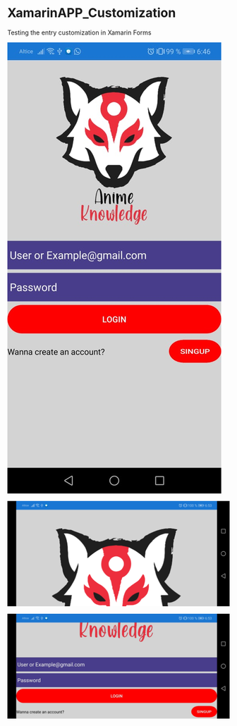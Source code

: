 # XamarinAPP_Customization
 Testing the entry customization in Xamarin Forms
 
![](One.jpeg)

![](Two.jpeg)

![](Three.jpeg)
